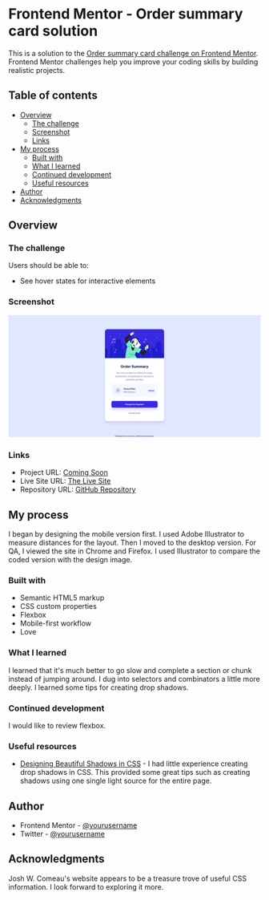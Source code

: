 # Frontend Mentor - Order summary card solution

This is a solution to the [Order summary card challenge on Frontend Mentor](https://www.frontendmentor.io/challenges/order-summary-component-QlPmajDUj). Frontend Mentor challenges help you improve your coding skills by building realistic projects. 

## Table of contents

- [Overview](#overview)
  - [The challenge](#the-challenge)
  - [Screenshot](#screenshot)
  - [Links](#links)
- [My process](#my-process)
  - [Built with](#built-with)
  - [What I learned](#what-i-learned)
  - [Continued development](#continued-development)
  - [Useful resources](#useful-resources)
- [Author](#author)
- [Acknowledgments](#acknowledgments)

## Overview

### The challenge

Users should be able to:

- See hover states for interactive elements

### Screenshot

![](./screenshot.png)

### Links

- Project URL: [Coming Soon]()
- Live Site URL: [The Live Site](https://jaycgreenwald.github.io/order-summary-component-main/)
- Repository URL: [GitHub Repository](https://github.com/jaycgreenwald/order-summary-component-main)

## My process

I began by designing the mobile version first. I used Adobe Illustrator to measure distances for the layout. Then I moved to the desktop version. For QA, I viewed the site in Chrome and Firefox. I used Illustrator to compare the coded version with the design image.

### Built with

- Semantic HTML5 markup
- CSS custom properties
- Flexbox
- Mobile-first workflow
- Love

### What I learned

I learned that it's much better to go slow and complete a section or chunk instead of jumping around.
I dug into selectors and combinators a little more deeply.
I learned some tips for creating drop shadows.

### Continued development

I would like to review flexbox.

### Useful resources

- [Designing Beautiful Shadows in CSS](https://www.joshwcomeau.com/css/designing-shadows/) - I had little experience creating drop shadows in CSS. This provided some great tips such as creating shadows using one single light source for the entire page.

## Author

- Frontend Mentor - [@yourusername](https://www.frontendmentor.io/profile/yourusername)
- Twitter - [@yourusername](https://www.twitter.com/jaycgreenwald)

## Acknowledgments

Josh W. Comeau's website appears to be a treasure trove of useful CSS information. I look forward to exploring it more.
